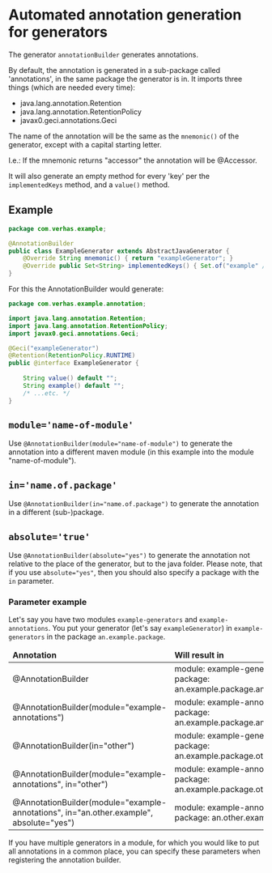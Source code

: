 # Automated annotation generation for generators

The generator `annotationBuilder` generates annotations.

By default, the annotation is generated in a sub-package called 'annotations', in
the same package the generator is in. It imports three things (which are needed every time):
* java.lang.annotation.Retention
* java.lang.annotation.RetentionPolicy
* javax0.geci.annotations.Geci
   
The name of the annotation will be the same as the `mnemonic()` of the generator, 
except with a capital starting letter.

I.e.: If the mnemonic returns "accessor" the annotation will be @Accessor.

It will also generate an empty method for every 'key' per the `implementedKeys` method,
and a `value()` method.

## Example

```java
package com.verhas.example;

@AnnotationBuilder
public class ExampleGenerator extends AbstractJavaGenerator {
    @Override String mnemonic() { return "exampleGenerator"; }
    @Override public Set<String> implementedKeys() { Set.of("example" /*...etc.*/); }
}
```

For this the AnnotationBuilder would generate:

```java
package com.verhas.example.annotation;

import java.lang.annotation.Retention;
import java.lang.annotation.RetentionPolicy;
import javax0.geci.annotations.Geci;

@Geci("exampleGenerator")
@Retention(RetentionPolicy.RUNTIME)
public @interface ExampleGenerator {
    
    String value() default "";
    String example() default "";
    /* ...etc. */
}
```

## `module='name-of-module'`

Use `@AnnotationBuilder(module="name-of-module")` to generate the annotation
into a different maven module (in this example into the module "name-of-module").

## `in='name.of.package'`

Use `@AnnotationBuilder(in="name.of.package")` to generate the annotation in a different
(sub-)package.
 
## `absolute='true'`
 
Use `@AnnotationBuilder(absolute="yes")` to generate the annotation not relative to the
place of the generator, but to the java folder. Please note, that if you use `absolute="yes"`,
then you should also specify a package with the `in` parameter.

### Parameter example

Let's say you have two modules `example-generators` and `example-annotations`.
You put your generator (let's say `exampleGenerator`) in `example-generators` in the package `an.example.package`.

<table>
<thead>
    <tr>
        <td> <b>Annotation</b> </td>
        <td> <b>Will result in</b> </td>
    </tr>
</thead>
<tbody>
    <tr>
        <td>@AnnotationBuilder </td>
        <td>
            module: example-generators <br/>
            package: an.example.package.annotation
        </td>
    </tr>
    <tr>
        <td>@AnnotationBuilder(module="example-annotations") </td>
        <td>
            module: example-annotations <br/>
            package: an.example.package.annotation
        </td>
    </tr>
    <tr>
        <td>@AnnotationBuilder(in="other") </td>
        <td>
            module: example-generators<br/>
            package: an.example.package.other
        </td>
    </tr>
    <tr>
        <td>@AnnotationBuilder(module="example-annotations", in="other") </td>
        <td>
            module: example-annotations <br/>
            package: an.example.package.other
        </td>
    </tr>
    <tr>
        <td>@AnnotationBuilder(module="example-annotations", in="an.other.example", absolute="yes") </td>
        <td>
            module: example-annotations <br/>
            package: an.other.example
        </td>
    </tr>
</tbody>
</table>

If you have multiple generators in a module, for which you would like to put all 
annotations in a common place, you can specify these parameters when registering 
the annotation builder.
